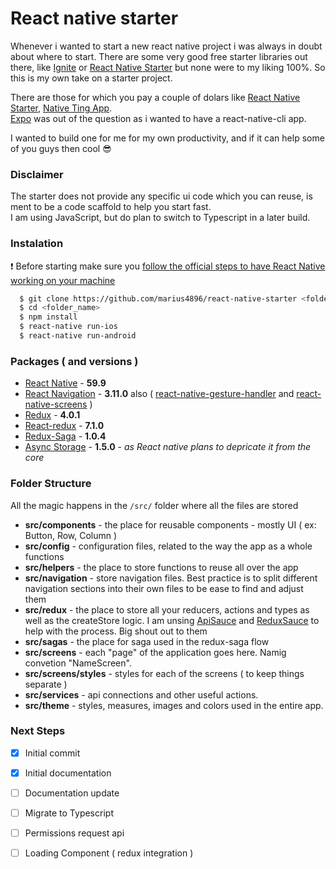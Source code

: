 # React native starter
Whenever i wanted to start a new react native project i was always in doubt about where to start.
There are some very good free starter libraries out there, like [Ignite](https://github.com/infinitered/ignite) or [React Native Starter](https://github.com/ueno-llc/react-native-starter) but none were to my liking 100%. So this is my own take on a starter project.  
  
There are those for which you pay a couple of dolars like [React Native Starter](https://reactnativestarter.com/), [Native Ting App](https://market.nativebase.io/view/react-native-ting-app).  
[Expo](https://expo.io/) was out of the question as i wanted to have a react-native-cli app. 
  
I wanted to build one for me for my own productivity, and if it can help some of you guys then cool :sunglasses:

### Disclaimer
The starter does not provide any specific ui code which you can reuse, is ment to be a code scaffold to help you start fast.\
I am using JavaScript, but do plan to switch to Typescript in a later build.

### Instalation 
:exclamation: Before starting make sure you [follow the official steps to have React Native working on your machine](https://facebook.github.io/react-native/docs/getting-started)
```bash
  $ git clone https://github.com/marius4896/react-native-starter <folder_name>
  $ cd <folder_name>
  $ npm install
  $ react-native run-ios
  $ react-native run-android
```

### Packages ( and versions ) 
- [React Native](https://facebook.github.io/react-native/) - **59.9**
- [React Navigation](https://reactnavigation.org/) - **3.11.0** also  ( [react-native-gesture-handler](https://github.com/kmagiera/react-native-gesture-handler) and [react-native-screens](https://github.com/kmagiera/react-native-screens_) )
- [Redux](https://redux.js.org/) - **4.0.1**
- [React-redux](https://github.com/reduxjs/react-redux) - **7.1.0**
- [Redux-Saga](https://github.com/redux-saga/redux-saga) - **1.0.4**
- [Async Storage](@react-native-community/async-storage) - **1.5.0** - *as React native plans to depricate it from the core*

### Folder Structure
All the magic happens in the `/src/` folder where all the files are stored

- **src/components** - the place for reusable components - mostly UI ( ex:  Button, Row, Column )
- **src/config** - configuration files, related to the way the app as a whole functions
- **src/helpers** - the place to store functions to reuse all over the app
- **src/navigation** - store navigation files. Best practice is to split different navigation sections into their own files to be ease to find and adjust them
- **src/redux** - the place to store all your reducers, actions and types as well as the createStore logic. I am unsing [ApiSauce](https://github.com/infinitered/apisauce) and [ReduxSauce](https://github.com/infinitered/reduxsauce) to help with the process. Big shout out to them
- **src/sagas** - the place for saga used in the redux-saga flow
- **src/screens** - each "page" of the application goes here. Namig convetion "NameScreen".
- **src/screens/styles** - styles for each of the screens ( to keep things separate ) 
- **src/services** - api connections and other useful actions. 
- **src/theme** - styles, measures, images and colors used in the entire app.


### Next Steps

- [x] Initial commit
- [x] Initial documentation
- [ ] Documentation update
- [ ] Migrate to Typescript
- [ ] Permissions request api
- [ ] Loading Component ( redux integration )

